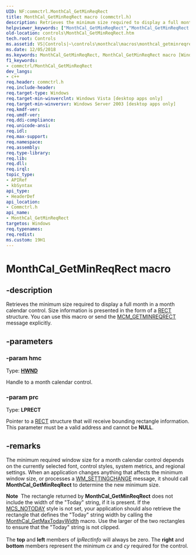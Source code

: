 ```yaml
---
UID: NF:commctrl.MonthCal_GetMinReqRect
title: MonthCal_GetMinReqRect macro (commctrl.h)
description: Retrieves the minimum size required to display a full month in a month calendar control. Size information is presented in the form of a RECT structure. You can use this macro or send the MCM_GETMINREQRECT message explicitly.
helpviewer_keywords: ["MonthCal_GetMinReqRect","MonthCal_GetMinReqRect macro [Windows Controls]","_win32_MonthCal_GetMinReqRect","_win32_MonthCal_GetMinReqRect_cpp","commctrl/MonthCal_GetMinReqRect","controls.MonthCal_GetMinReqRect","controls._win32_MonthCal_GetMinReqRect"]
old-location: controls\MonthCal_GetMinReqRect.htm
tech.root: Controls
ms.assetid: VS|Controls|~\controls\monthcal\macros\monthcal_getminreqrect.htm
ms.date: 12/05/2018
ms.keywords: MonthCal_GetMinReqRect, MonthCal_GetMinReqRect macro [Windows Controls], _win32_MonthCal_GetMinReqRect, _win32_MonthCal_GetMinReqRect_cpp, commctrl/MonthCal_GetMinReqRect, controls.MonthCal_GetMinReqRect, controls._win32_MonthCal_GetMinReqRect
f1_keywords:
- commctrl/MonthCal_GetMinReqRect
dev_langs:
- c++
req.header: commctrl.h
req.include-header: 
req.target-type: Windows
req.target-min-winverclnt: Windows Vista [desktop apps only]
req.target-min-winversvr: Windows Server 2003 [desktop apps only]
req.kmdf-ver: 
req.umdf-ver: 
req.ddi-compliance: 
req.unicode-ansi: 
req.idl: 
req.max-support: 
req.namespace: 
req.assembly: 
req.type-library: 
req.lib: 
req.dll: 
req.irql: 
topic_type:
- APIRef
- kbSyntax
api_type:
- HeaderDef
api_location:
- Commctrl.h
api_name:
- MonthCal_GetMinReqRect
targetos: Windows
req.typenames: 
req.redist: 
ms.custom: 19H1
---
```


# MonthCal_GetMinReqRect macro


## -description


Retrieves the minimum size required to display a full month in a month calendar control. Size information is presented in the form of a <a href="/windows/desktop/api/windef/ns-windef-rect">RECT</a> structure. You can use this macro or send the <a href="https://docs.microsoft.com/windows/desktop/Controls/mcm-getminreqrect">MCM_GETMINREQRECT</a> message explicitly. 


## -parameters




### -param hmc

Type: <b><a href="https://docs.microsoft.com/windows/desktop/WinProg/windows-data-types">HWND</a></b>

Handle to a month calendar control. 


### -param prc

Type: <b>LPRECT</b>

Pointer to a <a href="/windows/desktop/api/windef/ns-windef-rect">RECT</a> structure that will receive bounding rectangle information. This parameter must be a valid address and cannot be <b>NULL</b>. 


## -remarks



The minimum required window size for a month calendar control depends on the currently selected font, control styles, system metrics, and regional settings. When an application changes anything that affects the minimum window size, or processes a <a href="https://docs.microsoft.com/windows/desktop/winmsg/wm-settingchange">WM_SETTINGCHANGE</a> message, it should call <b>MonthCal_GetMinReqRect</b> to determine the new minimum size.

<div class="alert"><b>Note</b>  The rectangle returned by <b>MonthCal_GetMinReqRect</b> does not include the width of the "Today" string, if it is present. If the <a href="https://docs.microsoft.com/windows/desktop/Controls/month-calendar-control-styles">MCS_NOTODAY</a> style is not set, your application should also retrieve the rectangle that defines the "Today" string width by calling the <a href="https://docs.microsoft.com/windows/desktop/api/commctrl/nf-commctrl-monthcal_getmaxtodaywidth">MonthCal_GetMaxTodayWidth</a> macro. Use the larger of the two rectangles to ensure that the "Today" string is not clipped.</div>
<div> </div>
The <b>top</b> and <b>left</b> members of <i>lpRectInfo</i> will always be zero. The <b>right</b> and <b>bottom</b> members represent the minimum <i>cx</i> and <i>cy</i> required for the control.



